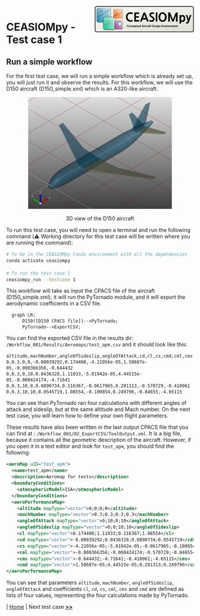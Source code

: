 <img align="right" height="70" src="../../documents/logos/CEASIOMpy_banner_main.png">

# CEASIOMpy - Test case 1

## Run a simple workflow

For the first test case, we will run a simple workflow which is already set up, you will just run it and observe the results. For this workflow, we will use the D150 aircraft (D150_simple.xml) which is an A320-like aircraft.

<p align="center">
<img height="300" src="./testcase1_D150.png">
</p>
<p align="center">
3D view of the D150 aircraft
</p>

To run this test case, you will need to open a terminal and run the following command (:warning: Working directory for this test case will be written where you are running the command):

```bash
# To be in the CEASIOMpy Conda environment with all the dependencies
conda activate ceasiompy

# To run the test case 1
ceasiompy_run --testcase 1
```

This workflow will take as input the CPACS file of the aircraft (D150_simple.xml), it will run the PyTornado module, and it will export the aerodynamic coefficients in a CSV file.

```mermaid
  graph LR;
      D150([D150 CPACS file])-->PyTornado;
      PyTornado-->ExportCSV;
```

You can find the exported CSV file in the results dir: `/Workflow_001/Results/Aeromaps/test_apm.csv` and it should look like this:

```text
altitude,machNumber,angleOfSideslip,angleOfAttack,cd,cl,cs,cmd,cml,cms
0,0.3,0,0,-0.00039292,0.174408,-4.22056e-05,1.58687e-05,-0.000366356,-0.644432
0,0.3,0,10,0.0436328,1.11033,-5.01942e-05,4.44515e-05,-0.000424174,-4.71641
0,0.3,10,0,0.0890734,0.116367,-0.0617965,0.201313,-0.570729,-0.410061
0,0.3,10,10,0.0545719,1.08554,-0.100854,0.249796,-0.84655,-4.65115
```

You can see than PyTornado ran four calculations with different angles of attack and sideslip, but at the same altitude and Mach number. On the next test case, you will learn how to define your own flight parameters.

These results have also been written in the last output CPACS file that you can find at : `/Workflow_001/02_ExportCSV/ToolOutput.xml`. It is a big file, because it contains all the geometric description of the aircraft. However, if you open it in a text editor and look for `test_apm`, you should find the following:

```xml
<aeroMap uID="test_apm">
  <name>test_apm</name>
  <description>Aeromap for tests</description>
  <boundaryConditions>
    <atmosphericModel>ISA</atmosphericModel>
  </boundaryConditions>
  <aeroPerformanceMap>
    <altitude mapType="vector">0;0;0;0</altitude>
    <machNumber mapType="vector">0.3;0.3;0.3;0.3</machNumber>
    <angleOfAttack mapType="vector">0;10;0;10</angleOfAttack>
    <angleOfSideslip mapType="vector">0;0;10;10</angleOfSideslip>
    <cl mapType="vector">0.174408;1.11033;0.116367;1.08554</cl>
    <cd mapType="vector">-0.00039292;0.0436328;0.0890734;0.0545719</cd>
    <cs mapType="vector">-4.22056e-05;-5.01942e-05;-0.0617965;-0.100854</cs>
    <cml mapType="vector">-0.000366356;-0.000424174;-0.570729;-0.84655</cml>
    <cms mapType="vector">-0.644432;-4.71641;-0.410061;-4.65115</cms>
    <cmd mapType="vector">1.58687e-05;4.44515e-05;0.201313;0.249796</cmd>
</aeroPerformanceMap>
```

You can see that parameters `altitude`, `machNumber`, `angleOfSideslip`, `angleOfAttack` and coefficients `cl`, `cd`, `cs`, `cml`, `cms` and `cmd` are defined as lists of four values, representing the four calculations made by PyTornado.

| [Home](../../README.md#test-cases) | Next test case [**>>**](../test_case_2/README.md)
